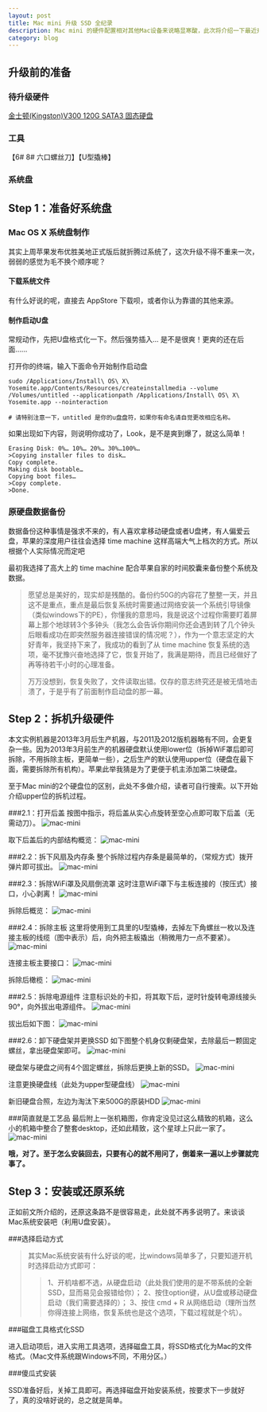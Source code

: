 ```yaml
---
layout: post
title: Mac mini 升级 SSD 全纪录
description: Mac mini 的硬件配置相对其他Mac设备来说略显寒酸，此次将介绍一下最近升级mini硬盘的经历，主要涉及2013年3月后生成的机器拆机过程。
category: blog
---
```


升级前的准备
----------

### 待升级硬件

[金士顿(Kingston)V300 120G SATA3 固态硬盘](http://item.jd.com/779351.html)

### 工具

【6# 8# 六口螺丝刀】【U型撬棒】

### 系统盘

Step 1：准备好系统盘
------------------

### Mac OS X 系统盘制作
其实上周苹果发布优胜美地正式版后就折腾过系统了，这次升级不得不重来一次，弱弱的感觉为毛不换个顺序呢？

#### 下载系统文件
有什么好说的呢，直接去 AppStore 下载呗，或者你认为靠谱的其他来源。

#### 制作启动U盘
常规动作，先把U盘格式化一下。然后强势插入… 是不是很爽！更爽的还在后面……

打开你的终端，输入下面命令开始制作启动盘

```
sudo /Applications/Install\ OS\ X\ Yosemite.app/Contents/Resources/createinstallmedia --volume /Volumes/untitled --applicationpath /Applications/Install\ OS\ X\ Yosemite.app --nointeraction

# 请特别注意一下，untitled 是你的u盘盘符，如果你有命名请自觉更改相应名称。
```

如果出现如下内容，则说明你成功了，Look，是不是爽到爆了，就这么简单！

```
Erasing Disk: 0%… 10%… 20%… 30%…100%…
>Copying installer files to disk…
Copy complete.
Making disk bootable…
Copying boot files…
>Copy complete.
>Done.
```

### 原硬盘数据备份
数据备份这种事情是强求不来的，有人喜欢拿移动硬盘或者U盘拷，有人偏爱云盘，苹果的深度用户往往会选择 time machine 这样高端大气上档次的方式。所以根据个人实际情况而定吧

最初我选择了高大上的 time machine 配合苹果自家的时间胶囊来备份整个系统及数据。

>愿望总是美好的，现实却是残酷的。备份约50G的内容花了整整一天，并且这不是重点，重点是最后恢复系统时需要通过网络安装一个系统引导镜像（类似windows下的PE），你懂我的意思吗，我是说这个过程你需要盯着屏幕上那个地球转3个多钟头（我怎么会告诉你期间你还会遇到转了几个钟头后眼看成功在即突然服务器连接错误的情况呢？），作为一个意志坚定的大好青年，我坚持下来了，我成功的看到了从 time machine 恢复系统的选项，毫不犹豫兴奋地选择了它，恢复开始了，我满是期待，而且已经做好了再等待若干小时的心理准备。
>
>万万没想到，恢复失败了，文件读取出错。仅存的意志终究还是被无情地击溃了，于是乎有了前面制作启动盘的那一幕。

Step 2：拆机升级硬件
------------------

本文实例机器是2013年3月后生产机器，与2011及2012版机器略有不同，会更复杂一些。因为2013年3月前生产的机器硬盘默认使用lower位（拆掉WiF罩后即可拆除，不用拆除主板，更简单一些），之后生产的默认使用upper位（硬盘在最下面，需要拆除所有机构）。苹果此举我猜是为了更便于机主添加第二块硬盘。

至于Mac mini的2个硬盘位的区别，此处不多做介绍，读者可自行搜索。以下开始介绍upper位的拆机过程。

###2.1：打开后盖
按图中指示，将后盖从实心点旋转至空心点即可取下后盖（无需动刀）。
![mac-mini](/images/macminiupdate/mac01.png)

取下后盖后的内部结构概览：
![mac-mini](/images/macminiupdate/mac02.png)

###2.2：拆下风扇及内存条
整个拆除过程内存条是最简单的，（常规方式）拨开弹片即可拔出。
![mac-mini](/images/macminiupdate/mac03.png)

###2.3：拆除WiFi罩及风扇倒流罩
这时注意WiFi罩下与主板连接的（按压式）接口，小心剥离！
![mac-mini](/images/macminiupdate/mac04.png)

拆除后概览：
![mac-mini](/images/macminiupdate/mac05.png)

###2.4：拆除主板
这里将使用到工具里的U型撬棒，去掉左下角螺丝一枚以及连接主板的线缆（图中表示）后，向外把主板撬出（稍微用力一点不要紧）。
![mac-mini](/images/macminiupdate/mac06.png)

连接主板主要接口：
![mac-mini](/images/macminiupdate/mac07.png)

拆除后橄榄：
![mac-mini](/images/macminiupdate/mac08.png)

###2.5：拆除电源组件
注意标识处的卡扣，将其取下后，逆时针旋转电源线接头90°，向外拔出电源组件。
![mac-mini](/images/macminiupdate/mac09.png)

拔出后如下图：
![mac-mini](/images/macminiupdate/mac-power.png)

###2.6：卸下硬盘架并更换SSD
如下图整个机身仅剩硬盘架，去除最后一颗固定螺丝，拿出硬盘架即可。
![mac-mini](/images/macminiupdate/mac10.png)

硬盘架与硬盘之间有4个固定螺丝，拆除后更换上新的SSD。
![mac-mini](/images/macminiupdate/mac11.png)

注意更换硬盘线（此处为upper型硬盘线）
![mac-mini](/images/macminiupdate/mac12.png)

新旧硬盘合照，左边为淘汰下来500G的原装HDD
![mac-mini](/images/macminiupdate/mac13.png)

###简直就是工艺品
最后附上一张机箱图，你肯定没见过这么精致的机箱，这么小的机箱中整合了整套desktop，还如此精致，这个星球上只此一家了。
![mac-mini](/images/macminiupdate/mac14.png)

<strong>哦，对了。至于怎么安装回去，只要有心的就不用问了，倒着来一遍以上步骤就完事了。</strong>

Step 3：安装或还原系统
--------------------

正如前文所介绍的，还原这条路不是很容易走，此处就不再多说明了。来谈谈Mac系统安装吧（利用U盘安装）。

###选择启动方式

>其实Mac系统安装有什么好谈的呢，比windows简单多了，只要知道开机时选择启动方式即可：
>>1、开机啥都不选，从硬盘启动（此处我们使用的是不带系统的全新SSD，显而易见会报错给你）；
>>2、按住option键，从U盘或移动硬盘启动（我们需要选择的）；
>>3、按住 cmd + R 从网络启动（理所当然你得连接上网络，恢复系统也是这个选项，下载过程就是个坑）。

###磁盘工具格式化SSD

进入启动项后，进入实用工具选项，选择磁盘工具，将SSD格式化为Mac的文件格式。（Mac文件系统跟Windows不同，不用分区。）

###傻瓜式安装

SSD准备好后，关掉工具即可。再选择磁盘开始安装系统，按要求下一步就好了，真的没啥好说的，总之就是简单。